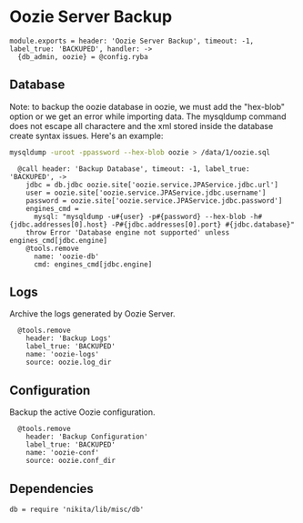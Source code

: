 
# Oozie Server Backup

    module.exports = header: 'Oozie Server Backup', timeout: -1, label_true: 'BACKUPED', handler: ->
      {db_admin, oozie} = @config.ryba

## Database

Note: to backup the oozie database in oozie, we must add the "hex-blob" option or
we get an error while importing data. The mysqldump command does not escape all
charactere and the xml stored inside the database create syntax issues. Here's
an example:

```bash
mysqldump -uroot -ppassword --hex-blob oozie > /data/1/oozie.sql
```

      @call header: 'Backup Database', timeout: -1, label_true: 'BACKUPED', ->
        jdbc = db.jdbc oozie.site['oozie.service.JPAService.jdbc.url']
        user = oozie.site['oozie.service.JPAService.jdbc.username']
        password = oozie.site['oozie.service.JPAService.jdbc.password']
        engines_cmd =
          mysql: "mysqldump -u#{user} -p#{password} --hex-blob -h#{jdbc.addresses[0].host} -P#{jdbc.addresses[0].port} #{jdbc.database}"
        throw Error 'Database engine not supported' unless engines_cmd[jdbc.engine]
        @tools.remove
          name: 'oozie-db'
          cmd: engines_cmd[jdbc.engine]


## Logs

Archive the logs generated by Oozie Server.

      @tools.remove
        header: 'Backup Logs'
        label_true: 'BACKUPED'
        name: 'oozie-logs'
        source: oozie.log_dir


## Configuration

Backup the active Oozie configuration.

      @tools.remove
        header: 'Backup Configuration'
        label_true: 'BACKUPED'
        name: 'oozie-conf'
        source: oozie.conf_dir

## Dependencies

    db = require 'nikita/lib/misc/db'
